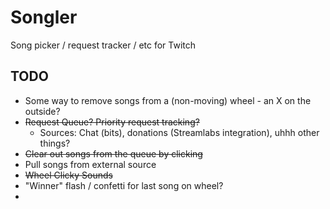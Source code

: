 # Songler
Song picker / request tracker / etc for Twitch

## TODO

* Some way to remove songs from a (non-moving) wheel - an X on the outside?
* ~~Request Queue? Priority request tracking?~~
  * Sources: Chat (bits), donations (Streamlabs integration), uhhh other things?
* ~~Clear out songs from the queue by clicking~~
* Pull songs from external source
* ~~Wheel Clicky Sounds~~
* "Winner" flash / confetti for last song on wheel?
* 
